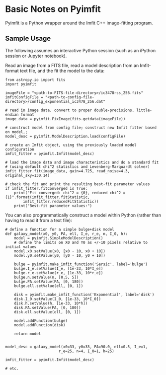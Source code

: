 # Basic Notes on Pyimfit

Pyimfit is a Python wrapper around the Imfit C++ image-fitting program.

## Sample Usage

The following assumes an interactive Python session (such as an iPython session
or Jupyter notebook).

Read an image from a FITS file, read a model description from an Imfit-format text file,
and the fit the model to the data:

    from astropy.io import fits
    import pyimfit
    
    imageFile = "<path-to-FITS-file-directory>/ic3478rss_256.fits"
    imfitConfigFile = "<path-to-config-file-directory>/config_exponential_ic3478_256.dat"

    # read in image data, convert to proper double-precisions, little-endian format
    image_data = pyimfit.FixImage(fits.getdata(imageFile))

    # construct model from config file; construct new Imfit fitter based on model,;
    model_desc = pyimfit.ModelDescription.load(configFile)

    # create an Imfit object, using the previously loaded model configuration
    imfit_fitter = pyimfit.Imfit(model_desc)

    # load the image data and image characteristics and do a standard fit
    # (using default chi^2 statistics and Levenberg-Marquardt solver)
    imfit_fitter.fit(image_data, gain=4.725, read_noise=4.3, original_sky=130.14)
    
    # check the fit and print the resulting best-fit parameter values
    if imfit_fitter.fitConverged is True:
        print("Fit converged: chi^2 = {0}, reduced chi^2 = {1}".format(imfit_fitter.fitStatistic,
            imfit_fitter.reducedFitStatistic))
        print("Best-fit parameter values:")
        

You can also programmatically construct a model within Python (rather than having
to read it from a text file):

    # define a function for a simple bulge+disk model
    def galaxy_model(x0, y0, PA, ell, I_e, r_e, n, I_0, h):
        model = pyimfit.SimpleModelDescription()
        # define the limits on X0 and Y0 as +/-10 pixels relative to initial values
        model.x0.setValue(x0, [x0 - 10, x0 + 10])
        model.y0.setValue(y0, [y0 - 10, y0 + 10])
        
        bulge = pyimfit.make_imfit_function('Sersic', label='bulge')
        bulge.I_e.setValue(I_e, [1e-33, 10*I_e])
        bulge.r_e.setValue(r_e, [1e-33, 10*r_e])
        bulge.n.setValue(n, [0.5, 5])
        bulge.PA.setValue(PA, [0, 180])
        bulge.ell.setValue(ell, [0, 1])
        
        disk = pyimfit.make_imfit_function('Exponential', label='disk')
        disk.I_0.setValue(I_0, [1e-33, 10*I_0])
        disk.h.setValue(h, [1e-33, 10*h])
        disk.PA.setValue(PA, [0, 180])
        disk.ell.setValue(ell, [0, 1])
        
        model.addFunction(bulge)
        model.addFunction(disk)
    
        return model
    
    
    model_desc = galaxy_model(x0=33, y0=33, PA=90.0, ell=0.5, I_e=1, 
                            r_e=25, n=4, I_0=1, h=25)

    imfit_fitter = pyimfit.Imfit(model_desc)

    # etc.
